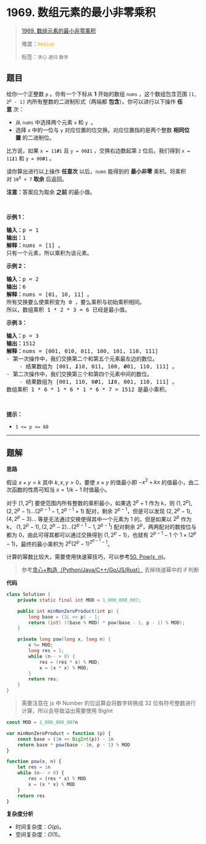 # 1969. 数组元素的最小非零乘积

> [1969. 数组元素的最小非零乘积](https://leetcode.cn/problems/minimum-non-zero-product-of-the-array-elements/)
>
> 难度：<font color=orange>`Medium`</font>
>
> 标签：`贪心` `递归` `数学`

## 题目

<p>给你一个正整数&nbsp;<code>p</code>&nbsp;。你有一个下标从 <strong>1</strong>&nbsp;开始的数组&nbsp;<code>nums</code>&nbsp;，这个数组包含范围&nbsp;<code>[1, 2<sup>p</sup> - 1]</code>&nbsp;内所有整数的二进制形式（两端都 <strong>包含</strong>）。你可以进行以下操作 <strong>任意</strong>&nbsp;次：</p>

<ul>
	<li>从 <code>nums</code>&nbsp;中选择两个元素&nbsp;<code>x</code>&nbsp;和&nbsp;<code>y</code>&nbsp; 。</li>
	<li>选择 <code>x</code>&nbsp;中的一位与 <code>y</code>&nbsp;对应位置的位交换。对应位置指的是两个整数 <strong>相同位置</strong>&nbsp;的二进制位。</li>
</ul>

<p>比方说，如果&nbsp;<code>x = 11<em><strong>0</strong></em>1</code>&nbsp;且&nbsp;<code>y = 00<em><strong>1</strong></em>1</code>&nbsp;，交换右边数起第 <code>2</code>&nbsp;位后，我们得到&nbsp;<code>x = 11<em><strong>1</strong></em>1</code> 和&nbsp;<code>y = 00<em><strong>0</strong></em>1</code>&nbsp;。</p>

<p>请你算出进行以上操作 <strong>任意次</strong>&nbsp;以后，<code>nums</code>&nbsp;能得到的 <strong>最小非零</strong>&nbsp;乘积。将乘积对<em>&nbsp;</em><code>10<sup>9</sup> + 7</code>&nbsp;<strong>取余</strong> 后返回。</p>

<p><strong>注意：</strong>答案应为取余 <strong>之前</strong>&nbsp;的最小值。</p>

<p>&nbsp;</p>

<p><strong>示例 1：</strong></p>

<pre>
<b>输入：</b>p = 1
<b>输出：</b>1
<b>解释：</b>nums = [1] 。
只有一个元素，所以乘积为该元素。
</pre>

<p><strong>示例 2：</strong></p>

<pre>
<b>输入：</b>p = 2
<b>输出：</b>6
<b>解释：</b>nums = [01, 10, 11] 。
所有交换要么使乘积变为 0 ，要么乘积与初始乘积相同。
所以，数组乘积 1 * 2 * 3 = 6 已经是最小值。
</pre>

<p><strong>示例 3：</strong></p>

<pre>
<b>输入：</b>p = 3
<b>输出：</b>1512
<b>解释：</b>nums = [001, 010, 011, 100, 101, 110, 111]
- 第一次操作中，我们交换第二个和第五个元素最左边的数位。
    - 结果数组为 [001, <em><strong>1</strong></em>10, 011, 100, <em><strong>0</strong></em>01, 110, 111] 。
- 第二次操作中，我们交换第三个和第四个元素中间的数位。
    - 结果数组为 [001, 110, 0<em><strong>0</strong></em>1, 1<em><strong>1</strong></em>0, 001, 110, 111] 。
数组乘积 1 * 6 * 1 * 6 * 1 * 6 * 7 = 1512 是最小乘积。
</pre>

<p>&nbsp;</p>

<p><strong>提示：</strong></p>

<ul>
	<li><code>1 &lt;= p &lt;= 60</code></li>
</ul>


--------------------

## 题解

**思路**

假设 $x + y = k$ 其中 $k,x,y > 0$，要使 $x \times y$ 的值最小即 $-x^2 + kx$ 的值最小，由二次函数的性质可知当 $x=1 / k - 1$​ 时值最小。

对于 $[1, 2^p]$ 要使范围内所有整数的乘积最小，如果选 $2^p + 1$ 作为 k，则 $(1, 2^p), (2, 2^p -1) ... (2^{p-1}-1, 2^{p-1}+1)$ 配对，剩余 $2^{p-1}$，但是可以发现 $(2, 2^p -1), (4, 2^p -3)...$ 等是无法通过交换使得其中一个元素为 1 的。但是如果以  $2^p$ 作为 k， $(1, 2^p-1), (2, 2^p-2) ... (2^{p-1}-1, 2^{p-1})$ 配对剩余 $2^p$，两两配对的数按位与都为 0，由此可得其都可以通过交换得到 $(1, 2^p -1)$，也就有 $2^{p-1}-1$ 个 $1 \times (2^p-1)$，最终的最小乘积为 $2^p(2^p-1)^{2^{p-1}-1}$。

计算的幂数比较大，需要使用快速幂技巧，可以参考[50. Pow(x, n)](https://leetcode.cn/problems/powx-n/)。

> 参考[贪心+构造（Python/Java/C++/Go/JS/Rust）](https://leetcode.cn/problems/minimum-non-zero-product-of-the-array-elements/solutions/936621/tan-xin-ji-qi-shu-xue-zheng-ming-by-endl-uumv) 去掉快速幂中的 if 判断

**代码**

```java
class Solution {
    private static final int MOD = 1_000_000_007;

    public int minNonZeroProduct(int p) {
        long base = (1L << p) - 1;
        return (int) ((base % MOD) * pow(base - 1, p - 1) % MOD);
    }

    private long pow(long x, long n) {
        x %= MOD;
        long res = 1;
        while (n-- > 0) {
            res = (res * x) % MOD;
            x = (x * x) % MOD;
        }
        return res;
    }
}

```

> 需要注意在 js 中 Number 的位运算会将数字转换成 32 位有符号整数进行计算，所以会导致溢出需要使用 BigInt

```js
const MOD = 1_000_000_007n

var minNonZeroProduct = function (p) {
    const base = (1n << BigInt(p)) - 1n
    return base * pow(base - 1n, p - 1) % MOD
}

function pow(x, n) {
    let res = 1n
    while (n-- > 0) {
        res = (res * x) % MOD
        x = (x * x) % MOD
    }
    return res
}
```

**复杂度分析**

- 时间复杂度：$O(p)$。
- 空间复杂度：$O(1)$。
